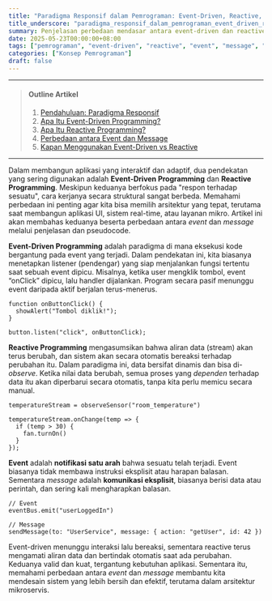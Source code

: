 ```yaml
---
title: "Paradigma Responsif dalam Pemrograman: Event-Driven, Reactive, dan Bedanya Event dengan Message"
title_underscore: "paradigma_responsif_dalam_pemrograman_event_driven_reactive_dan_bedanya_event_dengan_message"
summary: Penjelasan perbedaan mendasar antara event-driven dan reactive programming, serta konsep event dan message dalam arsitektur perangkat lunak. Panduan memilih paradigma yang sesuai untuk aplikasi interaktif dan sistem real-time.
date: 2025-05-23T00:00:00+08:00
tags: ["pemrograman", "event-driven", "reactive", "event", "message", "konsep"]
categories: ["Konsep Pemrograman"]
draft: false
---
```


---
> #### Outline Artikel
> 1. [Pendahuluan: Paradigma Responsif](#pendahuluan)
> 2. [Apa Itu Event-Driven Programming?](#event-driven)
> 3. [Apa Itu Reactive Programming?](#reactive)
> 4. [Perbedaan antara Event dan Message](#event-vs-message)
> 5. [Kapan Menggunakan Event-Driven vs Reactive](#penggunaan-paradigma)
---

<span id="pendahuluan"></span>

Dalam membangun aplikasi yang interaktif dan adaptif, dua pendekatan yang sering digunakan adalah **Event-Driven Programming** dan **Reactive Programming**. Meskipun keduanya berfokus pada "respon terhadap sesuatu", cara kerjanya secara struktural sangat berbeda. Memahami perbedaan ini penting agar kita bisa memilih arsitektur yang tepat, terutama saat membangun aplikasi UI, sistem real-time, atau layanan mikro. Artikel ini akan membahas keduanya beserta perbedaan antara *event* dan *message* melalui penjelasan dan pseudocode.

<span id="event-driven"></span>

**Event-Driven Programming** adalah paradigma di mana eksekusi kode bergantung pada event yang terjadi. Dalam pendekatan ini, kita biasanya menetapkan listener (pendengar) yang siap menjalankan fungsi tertentu saat sebuah event dipicu. Misalnya, ketika user mengklik tombol, event “onClick” dipicu, lalu handler dijalankan. Program secara pasif menunggu event daripada aktif berjalan terus-menerus.

```pseudo
function onButtonClick() {
  showAlert("Tombol diklik!");
}

button.listen("click", onButtonClick);
```

<span id="reactive"></span>

**Reactive Programming** mengasumsikan bahwa aliran data (stream) akan terus berubah, dan sistem akan secara otomatis bereaksi terhadap perubahan itu. Dalam paradigma ini, data bersifat dinamis dan bisa di-*observe*. Ketika nilai data berubah, semua proses yang *dependen* terhadap data itu akan diperbarui secara otomatis, tanpa kita perlu memicu secara manual.

```pseudo
temperatureStream = observeSensor("room_temperature")

temperatureStream.onChange(temp => {
  if (temp > 30) {
    fan.turnOn()
  }
});
```

<span id="event-vs-message"></span>

**Event** adalah **notifikasi satu arah** bahwa sesuatu telah terjadi. Event biasanya tidak membawa instruksi eksplisit atau harapan balasan. Sementara *message* adalah **komunikasi eksplisit**, biasanya berisi data atau perintah, dan sering kali mengharapkan balasan.

```pseudo
// Event
eventBus.emit("userLoggedIn")

// Message
sendMessage(to: "UserService", message: { action: "getUser", id: 42 })
```

<span id="penggunaan-paradigma"></span>

Event-driven menunggu interaksi lalu bereaksi, sementara reactive terus mengamati aliran data dan bertindak otomatis saat ada perubahan. Keduanya valid dan kuat, tergantung kebutuhan aplikasi. Sementara itu, memahami perbedaan antara *event* dan *message* membantu kita mendesain sistem yang lebih bersih dan efektif, terutama dalam arsitektur mikroservis.